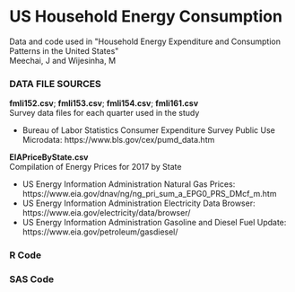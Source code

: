 # US Household Energy Consumption
<p>Data and code used in "Household Energy Expenditure and Consumption Patterns in the United States" <br>
Meechai, J and Wijesinha, M </p>

### DATA FILE SOURCES
**fmli152.csv**; **fmli153.csv**; **fmli154.csv**; **fmli161.csv** <br>
Survey data files for each quarter used in the study <br>
<ul>
<li>Bureau of Labor Statistics Consumer Expenditure Survey Public Use Microdata: https://www.bls.gov/cex/pumd_data.htm </li>
 </ul>

**EIAPriceByState.csv** <br>
Compilation of Energy Prices for 2017 by State <br>
<ul>
<li>US Energy Information Administration Natural Gas Prices: https://www.eia.gov/dnav/ng/ng_pri_sum_a_EPG0_PRS_DMcf_m.htm </li>
<li>US Energy Information Administration Electricity Data Browser: https://www.eia.gov/electricity/data/browser/ </li>
<li>US Energy Information Administration Gasoline and Diesel Fuel Update: https://www.eia.gov/petroleum/gasdiesel/ </li>
</ul>

### R Code

### SAS Code
